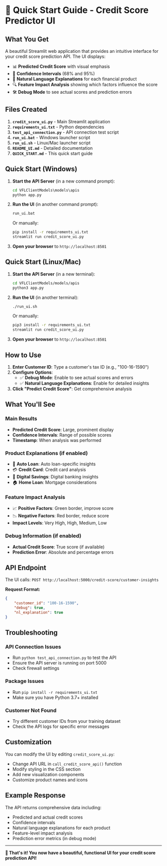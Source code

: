 # 🚀 Quick Start Guide - Credit Score Predictor UI

## What You Get

A beautiful Streamlit web application that provides an intuitive interface for your credit score prediction API. The UI displays:

- 📊 **Predicted Credit Score** with visual emphasis
- 🎯 **Confidence Intervals** (68% and 95%)
- 📝 **Natural Language Explanations** for each financial product
- 🔍 **Feature Impact Analysis** showing which factors influence the score
- 🛠️ **Debug Mode** to see actual scores and prediction errors

## Files Created

1. **`credit_score_ui.py`** - Main Streamlit application
2. **`requirements_ui.txt`** - Python dependencies
3. **`test_api_connection.py`** - API connection test script
4. **`run_ui.bat`** - Windows launcher script
5. **`run_ui.sh`** - Linux/Mac launcher script
6. **`README_UI.md`** - Detailed documentation
7. **`QUICK_START.md`** - This quick start guide

## Quick Start (Windows)

1. **Start the API Server** (in a new command prompt):
   ```cmd
   cd VFLClientModels\models\apis
   python app.py
   ```

2. **Run the UI** (in another command prompt):
   ```cmd
   run_ui.bat
   ```
   Or manually:
   ```cmd
   pip install -r requirements_ui.txt
   streamlit run credit_score_ui.py
   ```

3. **Open your browser** to `http://localhost:8501`

## Quick Start (Linux/Mac)

1. **Start the API Server** (in a new terminal):
   ```bash
   cd VFLClientModels/models/apis
   python3 app.py
   ```

2. **Run the UI** (in another terminal):
   ```bash
   ./run_ui.sh
   ```
   Or manually:
   ```bash
   pip3 install -r requirements_ui.txt
   streamlit run credit_score_ui.py
   ```

3. **Open your browser** to `http://localhost:8501`

## How to Use

1. **Enter Customer ID**: Type a customer's tax ID (e.g., "100-16-1590")
2. **Configure Options**:
   - ✅ **Debug Mode**: Enable to see actual scores and errors
   - ✅ **Natural Language Explanations**: Enable for detailed insights
3. **Click "Predict Credit Score"**: Get comprehensive analysis

## What You'll See

### Main Results
- **Predicted Credit Score**: Large, prominent display
- **Confidence Intervals**: Range of possible scores
- **Timestamp**: When analysis was performed

### Product Explanations (if enabled)
- 🚗 **Auto Loan**: Auto loan-specific insights
- 💳 **Credit Card**: Credit card analysis
- 🏦 **Digital Savings**: Digital banking insights
- 🏠 **Home Loan**: Mortgage considerations

### Feature Impact Analysis
- 📈 **Positive Factors**: Green border, improve score
- 📉 **Negative Factors**: Red border, reduce score
- **Impact Levels**: Very High, High, Medium, Low

### Debug Information (if enabled)
- **Actual Credit Score**: True score (if available)
- **Prediction Error**: Absolute and percentage errors

## API Endpoint

The UI calls: `POST http://localhost:5000/credit-score/customer-insights`

**Request Format:**
```json
{
    "customer_id": "100-16-1590",
    "debug": true,
    "nl_explanation": true
}
```

## Troubleshooting

### API Connection Issues
- Run `python test_api_connection.py` to test the API
- Ensure the API server is running on port 5000
- Check firewall settings

### Package Issues
- Run `pip install -r requirements_ui.txt`
- Make sure you have Python 3.7+ installed

### Customer Not Found
- Try different customer IDs from your training dataset
- Check the API logs for specific error messages

## Customization

You can modify the UI by editing `credit_score_ui.py`:
- Change API URL in `call_credit_score_api()` function
- Modify styling in the CSS section
- Add new visualization components
- Customize product names and icons

## Example Response

The API returns comprehensive data including:
- Predicted and actual credit scores
- Confidence intervals
- Natural language explanations for each product
- Feature-level impact analysis
- Prediction error metrics (in debug mode)

---

**🎉 That's it! You now have a beautiful, functional UI for your credit score prediction API!** 